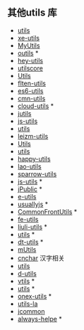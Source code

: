 ## 其他utils 库
* [utils](https://github.com/cd-dongzi/utils)
* [xe-utils](https://github.com/x-extends/xe-utils)
* [MyUtils](https://github.com/XmanLin/MyUtils)
* [outils](https://github.com/proYang/outils) *
* [hey-utils](https://github.com/heyui/hey-utils)
* [utilscore](https://github.com/cgxqd/utilscore)
* [Utils](https://github.com/dragonir/Utils.js)
* [flten-utils](https://github.com/fltenwall/flten-utils)
* [es6-utils](https://github.com/leeenx/es6-utils)
* [cmn-utils](https://github.com/LANIF-UI/cmn-utils)
* [cloud-utils](https://github.com/cloud-templates/cloud-utils) *
* [jutils](https://github.com/dong-sir/jutils)
* [js-utils](https://github.com/weijhfly/js-utils)
* [utils](https://github.com/lioojc/utils)
* [leizm-utils](https://github.com/leizongmin/leizm-utils)
* [Utils](https://github.com/LyuHaiLoong/Utils)
* [utils](https://github.com/Aomd/utils)
* [happy-utils](https://github.com/cilla123/happy-utils)
* [lao-utils](https://github.com/giscafer/lao-utils)
* [sparrow-utils](https://github.com/hanguangbaihuo/sparrow-utils)
* [js-utils](https://github.com/georapbox/js-utils) *
* [jPublic](https://github.com/smltq/jPublic) *
* [e-utils](https://github.com/E-Utils/e-utils)
* [usuallyjs](https://github.com/JofunLiang/usuallyjs) *
* [CommonFrontUtils](https://github.com/YumeiSoft/CommonFrontUtils) *
* [fe-utils](https://github.com/zhangyunling/fe-utils)
* [liuli-utils](https://github.com/rxliuli/liuli-utils) *
* [utils](https://github.com/pansyjs/utils) *
* [dt-utils](https://github.com/DTStack/dt-utils) *
* [mUtils](https://github.com/Alie-z/mUtils)
* [cnchar](https://github.com/theajack/cnchar) 汉字相关
* [utils](https://github.com/wenzi0github/utils)
* [d-utils](https://github.com/IFmiss/d-utils)
* [vtils](https://github.com/fjc0k/vtils) *
* [utils](https://github.com/planjs/utils) *
* [onex-utils](https://github.com/unity-template/onex-utils) *
* [utils-la](https://github.com/lanzhsh/react-vue-koa/tree/master/utils-lan) 
* [jcommon](https://github.com/wxingheng/jcommon) 
* [always-helpe](https://github.com/Rabbitzzc/always-helper) *